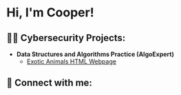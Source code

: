 <h1>Hi, I'm Cooper! <br/></h1>

<h2>👨‍💻 Cybersecurity Projects:</h2>

- <b>Data Structures and Algorithms Practice (AlgoExpert)</b>
  - [Exotic Animals HTML Webpage](https://github.com/ctr-21/HTML-Webpage/tree/main)

<h2> 🤳 Connect with me:</h2>
